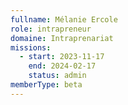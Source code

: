 ```yaml
---
fullname: Mélanie Ercole
role: intrapreneur
domaine: Intraprenariat
missions:
  - start: 2023-11-17
    end: 2024-02-17
    status: admin
memberType: beta
---
```


